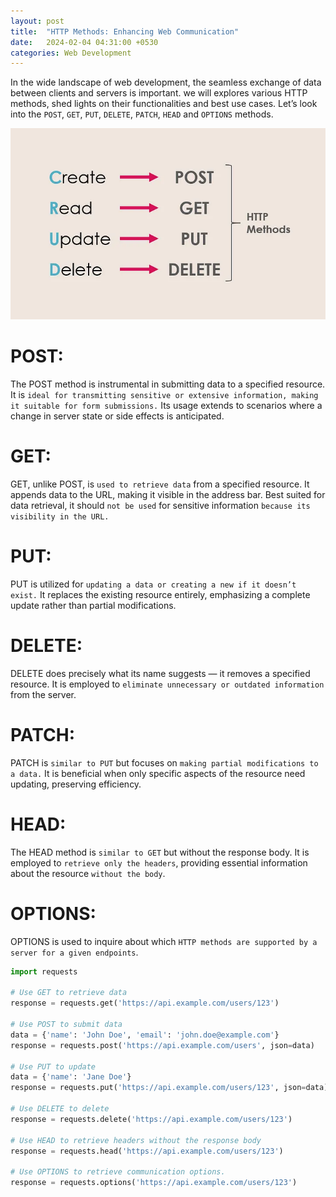 ```yaml
---
layout: post
title:  "HTTP Methods: Enhancing Web Communication"
date:   2024-02-04 04:31:00 +0530
categories: Web Development
---
```


In the wide landscape of web development, the seamless exchange of data between clients and servers is important. we will explores various HTTP methods, shed lights on their functionalities and best use cases. Let’s look into the `POST`, `GET`, `PUT`, `DELETE`, `PATCH`, `HEAD` and `OPTIONS` methods.  

![CRUD with http methods](/assets/image/CRUDhttp.webp)

# POST:
The POST method is instrumental in submitting data to a specified resource. It is `ideal for transmitting sensitive or extensive information, making it suitable for form submissions.` Its usage extends to scenarios where a change in server state or side effects is anticipated.  

# GET:
GET, unlike POST, is `used to retrieve data` from a specified resource. It appends data to the URL, making it visible in the address bar. Best suited for data retrieval, it should `not be used` for sensitive information `because its visibility in the URL.`

# PUT:
PUT is utilized for `updating a data or creating a new if it doesn’t exist.` It replaces the existing resource entirely, emphasizing a complete update rather than partial modifications.  

# DELETE:
DELETE does precisely what its name suggests — it removes a specified resource. It is employed to `eliminate unnecessary or outdated information` from the server.  

# PATCH:
PATCH is `similar to PUT` but focuses on `making partial modifications to a data.` It is beneficial when only specific aspects of the resource need updating, preserving efficiency.  

# HEAD:
The HEAD method is `similar to GET` but without the response body. It is employed to `retrieve only the headers`, providing essential information about the resource `without the body`.  

# OPTIONS:
OPTIONS is used to inquire about which `HTTP methods are supported by a server for a given endpoints`.  

```python
import requests

# Use GET to retrieve data
response = requests.get('https://api.example.com/users/123')

# Use POST to submit data
data = {'name': 'John Doe', 'email': 'john.doe@example.com'}
response = requests.post('https://api.example.com/users', json=data)

# Use PUT to update
data = {'name': 'Jane Doe'}
response = requests.put('https://api.example.com/users/123', json=data)

# Use DELETE to delete
response = requests.delete('https://api.example.com/users/123')

# Use HEAD to retrieve headers without the response body
response = requests.head('https://api.example.com/users/123')

# Use OPTIONS to retrieve communication options.
response = requests.options('https://api.example.com/users/123')
```